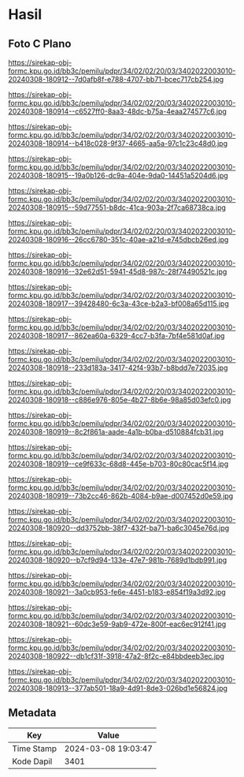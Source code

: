 # Hasil

## Foto C Plano

https://sirekap-obj-formc.kpu.go.id/bb3c/pemilu/pdpr/34/02/02/20/03/3402022003010-20240308-180912--7d0afb8f-e788-4707-bb71-bcec717cb254.jpg

https://sirekap-obj-formc.kpu.go.id/bb3c/pemilu/pdpr/34/02/02/20/03/3402022003010-20240308-180914--c6527ff0-8aa3-48dc-b75a-4eaa274577c6.jpg

https://sirekap-obj-formc.kpu.go.id/bb3c/pemilu/pdpr/34/02/02/20/03/3402022003010-20240308-180914--b418c028-9f37-4665-aa5a-97c1c23c48d0.jpg

https://sirekap-obj-formc.kpu.go.id/bb3c/pemilu/pdpr/34/02/02/20/03/3402022003010-20240308-180915--19a0b126-dc9a-404e-9da0-14451a5204d6.jpg

https://sirekap-obj-formc.kpu.go.id/bb3c/pemilu/pdpr/34/02/02/20/03/3402022003010-20240308-180915--59d77551-b8dc-41ca-903a-2f7ca68738ca.jpg

https://sirekap-obj-formc.kpu.go.id/bb3c/pemilu/pdpr/34/02/02/20/03/3402022003010-20240308-180916--26cc6780-351c-40ae-a21d-e745dbcb26ed.jpg

https://sirekap-obj-formc.kpu.go.id/bb3c/pemilu/pdpr/34/02/02/20/03/3402022003010-20240308-180916--32e62d51-5941-45d8-987c-28f74490521c.jpg

https://sirekap-obj-formc.kpu.go.id/bb3c/pemilu/pdpr/34/02/02/20/03/3402022003010-20240308-180917--39428480-6c3a-43ce-b2a3-bf008a65d115.jpg

https://sirekap-obj-formc.kpu.go.id/bb3c/pemilu/pdpr/34/02/02/20/03/3402022003010-20240308-180917--862ea60a-6329-4cc7-b3fa-7bf4e581d0af.jpg

https://sirekap-obj-formc.kpu.go.id/bb3c/pemilu/pdpr/34/02/02/20/03/3402022003010-20240308-180918--233d183a-3417-42f4-93b7-b8bdd7e72035.jpg

https://sirekap-obj-formc.kpu.go.id/bb3c/pemilu/pdpr/34/02/02/20/03/3402022003010-20240308-180918--c886e976-805e-4b27-8b6e-98a85d03efc0.jpg

https://sirekap-obj-formc.kpu.go.id/bb3c/pemilu/pdpr/34/02/02/20/03/3402022003010-20240308-180919--8c2f861a-aade-4a1b-b0ba-d510884fcb31.jpg

https://sirekap-obj-formc.kpu.go.id/bb3c/pemilu/pdpr/34/02/02/20/03/3402022003010-20240308-180919--ce9f633c-68d8-445e-b703-80c80cac5f14.jpg

https://sirekap-obj-formc.kpu.go.id/bb3c/pemilu/pdpr/34/02/02/20/03/3402022003010-20240308-180919--73b2cc46-862b-4084-b9ae-d007452d0e59.jpg

https://sirekap-obj-formc.kpu.go.id/bb3c/pemilu/pdpr/34/02/02/20/03/3402022003010-20240308-180920--dd3752bb-38f7-432f-ba71-ba6c3045e76d.jpg

https://sirekap-obj-formc.kpu.go.id/bb3c/pemilu/pdpr/34/02/02/20/03/3402022003010-20240308-180920--b7cf9d94-133e-47e7-981b-7689d1bdb991.jpg

https://sirekap-obj-formc.kpu.go.id/bb3c/pemilu/pdpr/34/02/02/20/03/3402022003010-20240308-180921--3a0cb953-fe6e-4451-b183-e854f19a3d92.jpg

https://sirekap-obj-formc.kpu.go.id/bb3c/pemilu/pdpr/34/02/02/20/03/3402022003010-20240308-180921--60dc3e59-9ab9-472e-800f-eac6ec912f41.jpg

https://sirekap-obj-formc.kpu.go.id/bb3c/pemilu/pdpr/34/02/02/20/03/3402022003010-20240308-180922--db1cf31f-3918-47a2-8f2c-e84bbdeeb3ec.jpg

https://sirekap-obj-formc.kpu.go.id/bb3c/pemilu/pdpr/34/02/02/20/03/3402022003010-20240308-180913--377ab501-18a9-4d91-8de3-026bd1e56824.jpg


## Metadata

| Key        | Value               |
| ---------- | ------------------- |
| Time Stamp | 2024-03-08 19:03:47 |
| Kode Dapil | 3401                |



